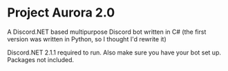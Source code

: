 # Project Aurora 2.0
A Discord.NET based multipurpose Discord bot written in C# (the first version was written in Python, so I thought I'd rewrite it)

Discord.NET 2.1.1 required to run.
Also make sure you have your bot set up.
Packages not included.
